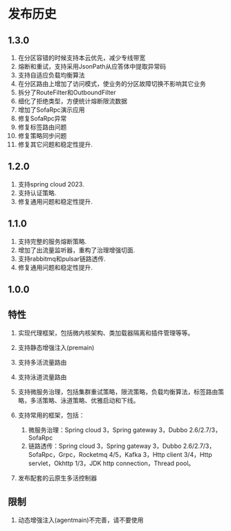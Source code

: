 # 发布历史

## 1.3.0
1. 在分区容错的时候支持本云优先，减少专线带宽
2. 熔断和重试，支持采用JsonPath从应答体中提取异常码
3. 支持自适应负载均衡算法
4. 在分区路由上增加了访问模式，使业务的分区故障切换不影响其它业务
5. 拆分了RouteFilter和OutboundFilter
6. 细化了拒绝类型，方便统计熔断限流数据
7. 增加了SofaRpc演示应用
8. 修复SofaRpc异常
9. 修复标签路由问题 
10. 修复策略同步问题
11. 修复其它问题和稳定性提升.

## 1.2.0

1. 支持spring cloud 2023.
2. 支持认证策略.
3. 修复通用问题和稳定性提升.

## 1.1.0

1. 支持完整的服务熔断策略.
2. 增加了出流量监听器，重构了治理增强切面.
3. 支持rabbitmq和pulsar链路透传.
4. 修复通用问题和稳定性提升.

## 1.0.0

## 特性
1. 实现代理框架，包括微内核架构、类加载器隔离和插件管理等等。
2. 支持静态增强注入(premain)
3. 支持多活流量路由
4. 支持泳道流量路由
5. 支持微服务治理，包括集群重试策略，限流策略，负载均衡算法，标签路由策略，多活策略、泳道策略、优雅启动和下线。
6. 支持常用的框架，包括：

   1. 微服务治理：Spring cloud 3，Spring gateway 3，Dubbo 2.6/2.7/3，SofaRpc
   2. 链路透传：Spring cloud 3，Spring gateway 3，Dubbo 2.6/2.7/3，SofaRpc，Grpc，Rocketmq 4/5，Kafka 3，Http client 3/4，Http servlet，Okhttp 1/3，JDK http connection，Thread pool。
7. 发布配套的云原生多活控制器

## 限制
1. 动态增强注入(agentmain)不完善，请不要使用

